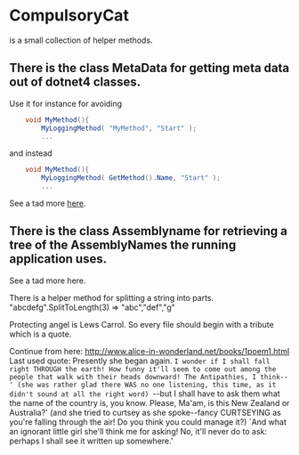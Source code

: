 # CompulsoryCat
is a small collection of helper methods.

## There is the class MetaData for getting meta data out of dotnet4 classes.
Use it for instance for avoiding

```csharp
    void MyMethod(){
        MyLoggingMethod( "MyMethod", "Start" );
        ...
```
and instead

```csharp
    void MyMethod(){
        MyLoggingMethod( GetMethod().Name, "Start" );
        ...
```

See a tad more <a href="http://code.google.com/p/compulsorycat/source/browse/trunk/CompulsoryCat/CompulsoryCatExample/Program.cs">here</a>.

## There is the class Assemblyname for retrieving a tree of the AssemblyNames the running application uses.
See a tad more here.

There is a helper method for splitting a string into parts.
"abcdefg".SplitToLength(3) => "abc","def","g"



Protecting angel is Lews Carrol.
So every file should begin with a tribute
which is a quote.

Continue from here:
http://www.alice-in-wonderland.net/books/1poem1.html
Last used quote:
Presently she began again. `I wonder if I shall fall right THROUGH the earth! How funny it'll seem to come out among the people that walk with their heads downward! The Antipathies, I think--' (she was rather glad there WAS no one listening, this time, as it didn't sound at all the right word) `--but I shall have to ask them what the name of the country is, you know. Please, Ma'am, is this New Zealand or Australia?' (and she tried to curtsey as she spoke--fancy CURTSEYING as you're falling through the air! Do you think you could manage it?) `And what an ignorant little girl she'll think me for asking! No, it'll never do to ask: perhaps I shall see it written up somewhere.'
